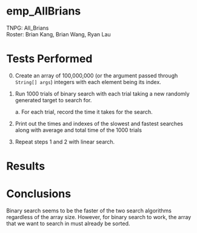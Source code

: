 # emp_AllBrians
TNPG: All_Brians\
Roster: Brian Kang, Brian Wang, Ryan Lau

# Tests Performed
0. Create an array of 100,000,000 (or the argument passed through `String[] args`) integers with each element being its index.
1. Run 1000 trials of binary search with each trial taking a new randomly generated target to search for.

    a. For each trial, record the time it takes for the search.
2. Print out the times and indexes of the slowest and fastest searches along with average and total time of the 1000 trials
3. Repeat steps 1 and 2 with linear search.

# Results
# Conclusions
Binary search seems to be the faster of the two search algorithms regardless of the array size. However, for binary search to work, the array that we want to search in must already be sorted.
